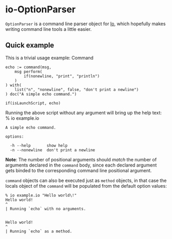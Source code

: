 io-OptionParser
===============

`OptionParser` is a command line parser object for [Io](http://iolanguage.com), which 
hopefully makes writing command line tools a little easier.

Quick example
-------------
This is a trivial usage example:
    Command

    echo := command(msg,
        msg perform(
            if(nonewline, "print", "println")
        )
    ) with(
        list("n", "nonewline", false, "don't print a newline")
    ) doc("A simple echo command.")

    if(isLaunchScript, echo)

Running the above script without any argument will bring up the help text:
    % io example.io

    A simple echo command.

    options:

      -h --help       show help
      -n --nonewline  don't print a newline

__Note__: The number of positional arguments should *match* the number of arguments 
declared in the `command` body, since each declared argument gets binded to the corresponding 
command line positional argument.

`command` objects can also be executed just as `method` objects, in that case the locals object 
of the `command` will be populated from the default option values:

    % io example.io "Hello world\!"
    Hello world!
    ^
    | Running `echo` with no arguments.


    Hello world!
    ^
    | Running `echo` as a method.
